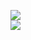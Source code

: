 [![](https://img.shields.io/badge/Made%20With-Github%20Spray-lightgrey.svg?style=for-the-badge&logo=github)](https://github.com/Annihil/github-spray#15340)  
[![](https://i.imgur.com/2DrTn0Z.gif)](https://github.com/Annihil/github-spray)